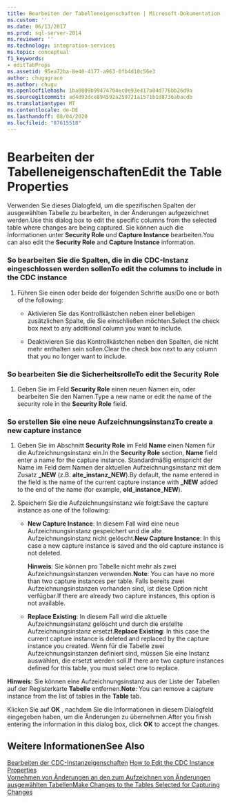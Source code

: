 ```yaml
---
title: Bearbeiten der Tabelleneigenschaften | Microsoft-Dokumentation
ms.custom: ''
ms.date: 06/13/2017
ms.prod: sql-server-2014
ms.reviewer: ''
ms.technology: integration-services
ms.topic: conceptual
f1_keywords:
- editTabProps
ms.assetid: 95ea72ba-8e40-4177-a963-0fb4d10c56e3
author: chugugrace
ms.author: chugu
ms.openlocfilehash: 1ba0809b99474704ec0e93e417a04d776bb26d9a
ms.sourcegitcommit: ad4d92dce894592a259721a1571b1d8736abacdb
ms.translationtype: MT
ms.contentlocale: de-DE
ms.lasthandoff: 08/04/2020
ms.locfileid: "87615518"
---
```

# <a name="edit-the-table-properties"></a><span data-ttu-id="7ad6f-102">Bearbeiten der Tabelleneigenschaften</span><span class="sxs-lookup"><span data-stu-id="7ad6f-102">Edit the Table Properties</span></span>
  <span data-ttu-id="7ad6f-103">Verwenden Sie dieses Dialogfeld, um die spezifischen Spalten der ausgewählten Tabelle zu bearbeiten, in der Änderungen aufgezeichnet werden.</span><span class="sxs-lookup"><span data-stu-id="7ad6f-103">Use this dialog box to edit the specific columns from the selected table where changes are being captured.</span></span> <span data-ttu-id="7ad6f-104">Sie können auch die Informationen unter **Security Role** und **Capture Instance** bearbeiten.</span><span class="sxs-lookup"><span data-stu-id="7ad6f-104">You can also edit the **Security Role** and **Capture Instance** information.</span></span>  
  
### <a name="to-edit-the-columns-to-include-in-the-cdc-instance"></a><span data-ttu-id="7ad6f-105">So bearbeiten Sie die Spalten, die in die CDC-Instanz eingeschlossen werden sollen</span><span class="sxs-lookup"><span data-stu-id="7ad6f-105">To edit the columns to include in the CDC instance</span></span>  
  
1.  <span data-ttu-id="7ad6f-106">Führen Sie einen oder beide der folgenden Schritte aus:</span><span class="sxs-lookup"><span data-stu-id="7ad6f-106">Do one or both of the following:</span></span>  
  
    -   <span data-ttu-id="7ad6f-107">Aktivieren Sie das Kontrollkästchen neben einer beliebigen zusätzlichen Spalte, die Sie einschließen möchten.</span><span class="sxs-lookup"><span data-stu-id="7ad6f-107">Select the check box next to any additional column you want to include.</span></span>  
  
    -   <span data-ttu-id="7ad6f-108">Deaktivieren Sie das Kontrollkästchen neben den Spalten, die nicht mehr enthalten sein sollen.</span><span class="sxs-lookup"><span data-stu-id="7ad6f-108">Clear the check box next to any column that you no longer want to include.</span></span>  
  
### <a name="to-edit-the-security-role"></a><span data-ttu-id="7ad6f-109">So bearbeiten Sie die Sicherheitsrolle</span><span class="sxs-lookup"><span data-stu-id="7ad6f-109">To edit the Security Role</span></span>  
  
1.  <span data-ttu-id="7ad6f-110">Geben Sie im Feld **Security Role** einen neuen Namen ein, oder bearbeiten Sie den Namen.</span><span class="sxs-lookup"><span data-stu-id="7ad6f-110">Type a new name or edit the name of the security role in the **Security Role** field.</span></span>  
  
### <a name="to-create-a-new-capture-instance"></a><span data-ttu-id="7ad6f-111">So erstellen Sie eine neue Aufzeichnungsinstanz</span><span class="sxs-lookup"><span data-stu-id="7ad6f-111">To create a new capture instance</span></span>  
  
1.  <span data-ttu-id="7ad6f-112">Geben Sie im Abschnitt **Security Role** im Feld **Name** einen Namen für die Aufzeichnungsinstanz ein.</span><span class="sxs-lookup"><span data-stu-id="7ad6f-112">In the **Security Role** section, **Name** field enter a name for the capture instance.</span></span> <span data-ttu-id="7ad6f-113">Standardmäßig entspricht der Name im Feld dem Namen der aktuellen Aufzeichnungsinstanz mit dem Zusatz **_NEW** (z.B. **alte_instanz_NEW**).</span><span class="sxs-lookup"><span data-stu-id="7ad6f-113">By default, the name entered in the field is the name of the current capture instance with **_NEW** added to the end of the name (for example, **old_instance_NEW**).</span></span>  
  
2.  <span data-ttu-id="7ad6f-114">Speichern Sie die Aufzeichnungsinstanz wie folgt:</span><span class="sxs-lookup"><span data-stu-id="7ad6f-114">Save the capture instance as one of the following:</span></span>  
  
    -   <span data-ttu-id="7ad6f-115">**New Capture Instance**: In diesem Fall wird eine neue Aufzeichnungsinstanz gespeichert und die alte Aufzeichnungsinstanz nicht gelöscht.</span><span class="sxs-lookup"><span data-stu-id="7ad6f-115">**New Capture Instance**: In this case a new capture instance is saved and the old capture instance is not deleted.</span></span>  
  
         <span data-ttu-id="7ad6f-116">**Hinweis**: Sie können pro Tabelle nicht mehr als zwei Aufzeichnungsinstanzen verwenden.</span><span class="sxs-lookup"><span data-stu-id="7ad6f-116">**Note**: You can have no more than two capture instances per table.</span></span> <span data-ttu-id="7ad6f-117">Falls bereits zwei Aufzeichnungsinstanzen vorhanden sind, ist diese Option nicht verfügbar.</span><span class="sxs-lookup"><span data-stu-id="7ad6f-117">If there are already two capture instances, this option is not available.</span></span>  
  
    -   <span data-ttu-id="7ad6f-118">**Replace Existing**: In diesem Fall wird die aktuelle Aufzeichnungsinstanz gelöscht und durch die erstellte Aufzeichnungsinstanz ersetzt.</span><span class="sxs-lookup"><span data-stu-id="7ad6f-118">**Replace Existing**: In this case the current capture instance is deleted and replaced by the capture instance you created.</span></span> <span data-ttu-id="7ad6f-119">Wenn für die Tabelle zwei Aufzeichnungsinstanzen definiert sind, müssen Sie eine Instanz auswählen, die ersetzt werden soll.</span><span class="sxs-lookup"><span data-stu-id="7ad6f-119">If there are two capture instances defined for this table, you must select one to replace.</span></span>  
  
 <span data-ttu-id="7ad6f-120">**Hinweis**: Sie können eine Aufzeichnungsinstanz aus der Liste der Tabellen auf der Registerkarte **Tabelle** entfernen.</span><span class="sxs-lookup"><span data-stu-id="7ad6f-120">**Note**: You can remove a capture instance from the list of tables in the **Table** tab.</span></span>  
  
 <span data-ttu-id="7ad6f-121">Klicken Sie auf **OK** , nachdem Sie die Informationen in diesem Dialogfeld eingegeben haben, um die Änderungen zu übernehmen.</span><span class="sxs-lookup"><span data-stu-id="7ad6f-121">After you finish entering the information in this dialog box, click **OK** to accept the changes.</span></span>  
  
## <a name="see-also"></a><span data-ttu-id="7ad6f-122">Weitere Informationen</span><span class="sxs-lookup"><span data-stu-id="7ad6f-122">See Also</span></span>  
 <span data-ttu-id="7ad6f-123">[Bearbeiten der CDC-Instanzeigenschaften](how-to-edit-the-cdc-instance-properties.md) </span><span class="sxs-lookup"><span data-stu-id="7ad6f-123">[How to Edit the CDC Instance Properties](how-to-edit-the-cdc-instance-properties.md) </span></span>  
 [<span data-ttu-id="7ad6f-124">Vornehmen von Änderungen an den zum Aufzeichnen von Änderungen ausgewählten Tabellen</span><span class="sxs-lookup"><span data-stu-id="7ad6f-124">Make Changes to the Tables Selected for Capturing Changes</span></span>](make-changes-to-the-tables-selected-for-capturing-changes.md)  
  
  
